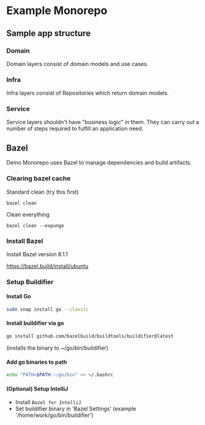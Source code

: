 # Example Monorepo

## Sample app structure

### Domain

Domain layers consist of domain models and use cases.

### Infra

Infra layers consist of Repositories which return domain models.

### Service

Service layers shouldn't have "business logic" in them. They can carry out a number of steps required to fulfill an
application need.


## Bazel
Demo Monorepo uses Bazel to manage dependencies and build artifacts. 

### Clearing bazel cache

Standard clean (try this first)

```
bazel clean
```

Clean everything

```
bazel clean --expunge
```

### Install Bazel

Install Bazel version 8.1.1

https://bazel.build/install/ubuntu

### Setup Buildifier

#### Install Go
```bash
sudo snap install go --classic
```

#### Install buildifier via go

```bash
go install github.com/bazelbuild/buildtools/buildifier@latest
```
(installs the binary to ~/go/bin/buildifier)

#### Add go binaries to path
```bash
echo "PATH=$PATH:~/go/bin" >> ~/.bashrc
```

#### (Optional) Setup IntelliJ

- Install `Bazel for IntelliJ`
- Set buildifier binary in 'Bazel Settings' (example '/home/work/go/bin/buildifier')
